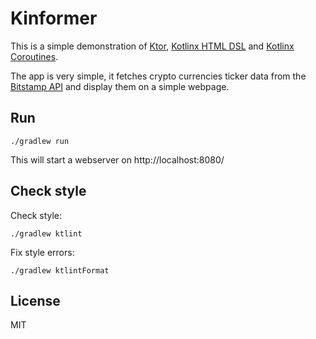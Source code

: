 # Kinformer

This is a simple demonstration of [Ktor](https://github.com/ktorio/ktor), [Kotlinx HTML DSL](https://github.com/Kotlin/kotlinx.html) and [Kotlinx Coroutines](https://github.com/Kotlin/kotlinx.coroutines).

The app is very simple, it fetches crypto currencies ticker data from the [Bitstamp API](https://www.bitstamp.net/api/) and display them on a simple webpage.

## Run

```shell
./gradlew run
```

This will start a webserver on http://localhost:8080/

## Check style

Check style:
```shell
./gradlew ktlint
```

Fix style errors:
```shell
./gradlew ktlintFormat
```

## License

MIT